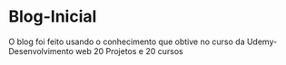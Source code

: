 # Blog-Inicial
O blog foi feito usando o conhecimento que obtive no curso da Udemy- Desenvolvimento web 20 Projetos e 20 cursos
